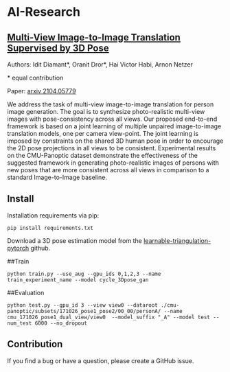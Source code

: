 # AI-Research
## [Multi-View Image-to-Image Translation Supervised by 3D Pose](./readme.md)

Authors: Idit Diamant*, Oranit Dror*, Hai Victor Habi, Arnon Netzer

\* equal contribution

Paper: [arxiv 2104.05779](https://arxiv.org/abs/2104.05779)

We address the task of multi-view image-to-image translation for person image generation. The goal is to synthesize photo-realistic multi-view images with pose-consistency across all views. Our proposed end-to-end framework is based on a joint learning of multiple unpaired image-to-image translation models, one per camera view-point. The joint learning is imposed by constraints on the shared 3D human pose in order to encourage the 2D pose projections in all views to be consistent. Experimental results on the CMU-Panoptic dataset demonstrate the effectiveness of the suggested framework in generating photo-realistic images of persons with new poses that are more consistent across all views in comparison to a standard Image-to-Image baseline.


## Install
Installation requirements via pip:
```
pip install requirements.txt
```
Download a 3D pose estimation model from the [learnable-triangulation-pytorch](http://github.com/karfly/learnable-triangulation-pytorch/) github.

##Train
```
python train.py --use_aug --gpu_ids 0,1,2,3 --name train_experiment_name --model cycle_3Dpose_gan
```
##Evaluation
```
python test.py --gpu_id 3 --view view0 --dataroot ./cmu-panoptic/subsets/171026_pose1_pose2/00_00/personA/ --name cmu_171026_pose1_dual_view/view0  --model_suffix "_A" --model test --num_test 6000 --no_dropout
```

## Contribution
If you find a bug or have a question, please create a GitHub issue.

